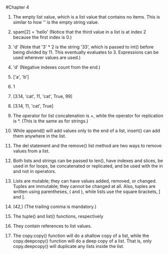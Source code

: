 #Chapter 4
1. The empty list value, which is a list value that contains no items. This is similar to how '' is the empty string value.

2. spam[2] = 'hello' (Notice that the third value in a list is at index 2 because the first index is 0.)

3. 'd' (Note that '3' * 2 is the string '33', which is passed to int() before being divided by 11. This eventually evaluates to 3. Expressions can be used wherever values are used.)

4. 'd' (Negative indexes count from the end.)

5. ['a', 'b']

6. 1

7. [3.14, 'cat', 11, 'cat', True, 99]

8. [3.14, 11, 'cat', True]

9. The operator for list concatenation is +, while the operator for replication is *. (This is the same as for strings.)

10. While append() will add values only to the end of a list, insert() can add them anywhere in the list.

11. The del statement and the remove() list method are two ways to remove values from a list.

12. Both lists and strings can be passed to len(), have indexes and slices, be used in for loops, be concatenated or replicated, and be used with the in and not in operators.

13. Lists are mutable; they can have values added, removed, or changed. Tuples are immutable; they cannot be changed at all. Also, tuples are written using parentheses, ( and ), while lists use the square brackets, [ and ].

14. (42,) (The trailing comma is mandatory.)

15. The tuple() and list() functions, respectively

16. They contain references to list values.

17. The copy.copy() function will do a shallow copy of a list, while the copy.deepcopy() function will do a deep copy of a list. That is, only copy.deepcopy() will duplicate any lists inside the list.
